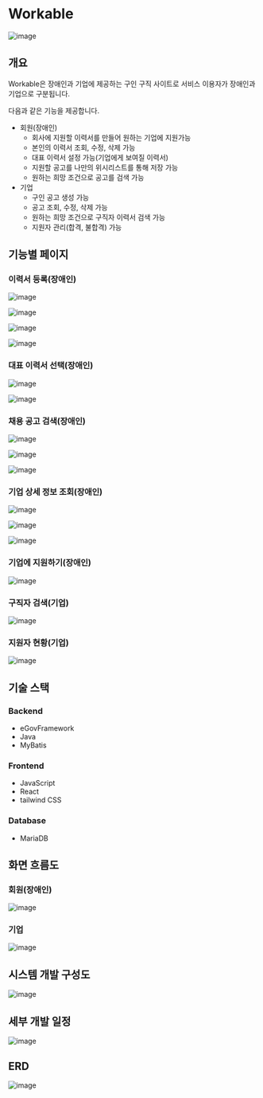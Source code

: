 # Workable
<img src="https://github.com/user-attachments/assets/5ef410ed-08eb-4f7a-a7bb-078c10e21525" alt="image"></img>

## 개요
Workable은 장애인과 기업에 제공하는 구인 구직 사이트로 서비스 이용자가 장애인과 기업으로 구분됩니다.

다음과 같은 기능을 제공합니다.
- 회원(장애인)
  - 회사에 지원할 이력서를 만들어 원하는 기업에 지원가능
  - 본인의 이력서 조회, 수정, 삭제 가능
  - 대표 이력서 설정 가능(기업에게 보여질 이력서)
  - 지원할 공고를 나만의 위시리스트를 통해 저장 가능
  - 원하는 희망 조건으로 공고를 검색 가능
- 기업
  - 구인 공고 생성 가능
  - 공고 조회, 수정, 삭제 가능
  - 원하는 희망 조건으로 구직자 이력서 검색 가능
  - 지원자 관리(합격, 불합격) 가능

## 기능별 페이지
### 이력서 등록(장애인)

<img src="https://github.com/user-attachments/assets/9fe5aeac-88fd-427a-83d8-8409240ff171" alt="image"></img>

<img src="https://github.com/user-attachments/assets/a02f9c62-5794-4053-8f44-b5a17c487efb" alt="image"></img>

<img src="https://github.com/user-attachments/assets/ed2b152e-d9e2-4477-9592-8c3bf2fc8090" alt="image"></img>

<img src="https://github.com/user-attachments/assets/a3af2694-3541-4287-be30-60c45c1a55c8" alt="image"></img>

### 대표 이력서 선택(장애인)

<img src="https://github.com/user-attachments/assets/ec93a2b3-6fed-47cb-a65e-41d2f3c89d0c" alt="image"></img>

<img src="https://github.com/user-attachments/assets/277a4937-a8b0-4a30-9798-60fe02bfe63a" alt="image"></img>

### 채용 공고 검색(장애인)

<img src="https://github.com/user-attachments/assets/d8b7e88a-2414-4f25-8f5c-aee57da6ebeb" alt="image"></img>

<img src="https://github.com/user-attachments/assets/70ef8bc0-9230-4fac-965f-63baf73c3cc1" alt="image"></img>

<img src="https://github.com/user-attachments/assets/bb2ccd12-6563-439d-b4c1-c9775ca5cb8b" alt="image"></img>

### 기업 상세 정보 조회(장애인)

<img src="https://github.com/user-attachments/assets/a635df34-f845-4262-9761-9c5a2904c096" alt="image"></img>

<img src="https://github.com/user-attachments/assets/a393de2d-0119-48a5-a883-1472bee372b1" alt="image"></img>

<img src="https://github.com/user-attachments/assets/19e32de9-3a2c-409d-ad53-f5be61443cfe" alt="image"></img>

### 기업에 지원하기(장애인)

<img src="https://github.com/user-attachments/assets/18eedfd8-6a23-4058-a665-9fa7c8f8f14b" alt="image"></img>


### 구직자 검색(기업)

<img src="https://github.com/user-attachments/assets/58a1c8af-9865-4da7-82dd-a05d7a8998b2" alt="image"></img>

### 지원자 현황(기업)

<img src="https://github.com/user-attachments/assets/49324f01-184a-4699-9398-5abbf602052a" alt="image"></img>

## 기술 스택
### Backend
- eGovFramework
- Java
- MyBatis

### Frontend
- JavaScript
- React
- tailwind CSS

### Database
- MariaDB

## 화면 흐름도
### 회원(장애인)
<img src="https://github.com/user-attachments/assets/cfa19df0-c28d-4c44-9b85-bcdfb5d7a3e4" alt="image"></img>
### 기업
<img src="https://github.com/user-attachments/assets/b5b816e6-3d0a-48a1-9b7b-3de361618846" alt="image"></img>

## 시스템 개발 구성도
<img src="https://github.com/user-attachments/assets/89b0e089-7f8d-4c8f-8a68-c4564f69a8e7" alt="image"></img>

## 세부 개발 일정
<img src="https://github.com/user-attachments/assets/bce1f954-1790-4fe0-95c7-52ac39600a27" alt="image"></img>

## ERD
<img src="https://github.com/user-attachments/assets/9f18984c-ce12-4410-8438-29da5ed6da85" alt="image"></img>


